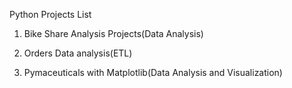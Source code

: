 Python Projects List

1. Bike Share Analysis Projects(Data Analysis)

2. Orders Data analysis(ETL)

3. Pymaceuticals with Matplotlib(Data Analysis and Visualization)